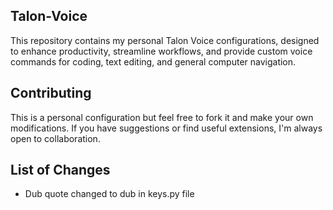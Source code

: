 ## Talon-Voice

This repository contains my personal Talon Voice configurations, designed to enhance productivity, streamline workflows, and provide custom voice commands for coding, text editing, and general computer navigation.

## Contributing

This is a personal configuration but feel free to fork it and make your own modifications. If you have suggestions or find useful extensions, I'm always open to collaboration.

## List of Changes

* Dub quote changed to dub in keys.py file 
